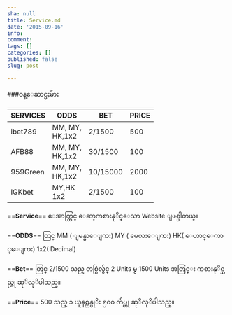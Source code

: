```yaml
---
sha: null
title: Service.md
date: '2015-09-16'
info: 
comment: 
tags: []
categories: []
published: false
slug: post

---
```

###ဝန္ေဆာင္မႈမ်ား



<div>
<table>
   <thead>
       <th>SERVICES</th>
       <th>ODDS</th>
       <th>BET</th>
       <th>PRICE</TH>
   </thead>
   <tr>
       <td>ibet789</td>
       <td>MM, MY,<BR>HK,1x2</td>
       <td>2/1500</td>
       <td>500</td>
   </tr>
   <tr>
       <td>AFB88</td>
       <td>MM, MY,<BR>HK,1x2</td>
       <td>30/1500</td>
       <td>100</td>
   </tr>
   <tr>
       <td>959Green</td>
       <td>MM, MY,<BR>HK,1x2</td>
       <td>10/15000</td>
       <td>2000</td>
   </tr>
   <tr>
       <td>IGKbet</td>
       <td>MY,HK<BR>1x2</td>
       <td>2/1500</td>
       <td>100</td>
   </tr>
</table>
</div>

==**Service**== ေအာက္တြင္ ေဆာ့ကစားနုိင္ေသာ Website ျဖစ္ပါတယ္။

==**ODDS**== တြင္ MM ( ျမန္မာေျကး) MY ( မေလးေျကး) HK( ေဟာင္ေကာင္ေျကး) 1x2( Decimal) 

==**Bet**== တြင္ 2/1500 သည္ တစ္ပြဲလွ်င္ 2 Units မွ 1500 Units အတြင္း ကစားနုိင္သည္ဟု ဆုိလုိပါသည္။

==**Price**== 500 သည္ ၁ ယူနစ္တန္ဖုိး ၅၀၀ က်ပ္ဟု ဆုိလုိပါသည္။
